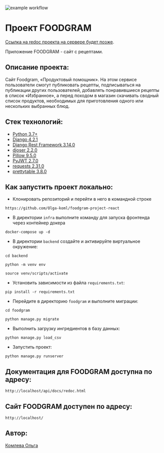 ![example workflow](https://github.com/Olga-koml/foodgram_project_react/actions/workflows/foodgram_workflow.yml/badge.svg)

# Проект FOODGRAM

[Ссылка на redoc проекта на сервере будет позже](http://158.160.40.3/redoc/ "http://158.160.40.3/redoc/").


Приложение FOODGRAM -  сайт с рецептами. 


## Описание проекта:

Сайт Foodgram, «Продуктовый помощник».  На этом сервисе пользователи смогут публиковать рецепты, подписываться на публикации других пользователей, добавлять понравившиеся рецепты в список «Избранное», а перед походом в магазин скачивать сводный список продуктов, необходимых для приготовления одного или нескольких выбранных блюд. 


## Стек технологий:

* [Python 3.7+](https://www.python.org/downloads/)
* [Django 4.2.1](https://www.djangoproject.com/download/)
* [Django Rest Framework 3.14.0](https://pypi.org/project/djangorestframework/#files)
* [djoser 2.2.0](https://pypi.org/project/djoser/)
* [Pillow 9.5.0](https://pypi.org/project/Pillow/)
* [PyJWT 2.7.0](https://pypi.org/project/PyJWT/)
* [requests 2.31.0](https://pypi.org/project/requests/)
* [prettytable 3.8.0](https://pypi.org/project/prettytable/)

## Как запустить проект локально:


* Клонировать репозиторий и перейти в него в командной строке

```
https://github.com/Olga-koml/foodgram-project-react
```
* В директории ```infra``` выполните команду для запуска фронтенда через контейнер докера

```
docker-compose up -d
```

* В директории ```backend``` cоздайте и активируйте виртуальное окружение:
```
cd backend
```
```
python -m venv env
```
```
source venv/scripts/activate
```

* Установить зависимости из файла ```requirements.txt```:

```
pip install -r requirements.txt
```

* Перейдите в директорию ```foodgram``` и выполните миграции:

```
cd foodgram
```
```
python manage.py migrate
```

* Выполнить загрузку ингредиентов в базу данных:

```
python manage.py load_csv
```

* Запустить проект:

```
python manage.py runserver
```

## Документация для FOODGRAM доступна по адресу:

```http://localhost/api/docs/redoc.html```

## Сайт FOODGRAM доступен по адресу:

```http://localhost/```

## Автор:

[Комлева Ольга](https://github.com/Olga-koml)
